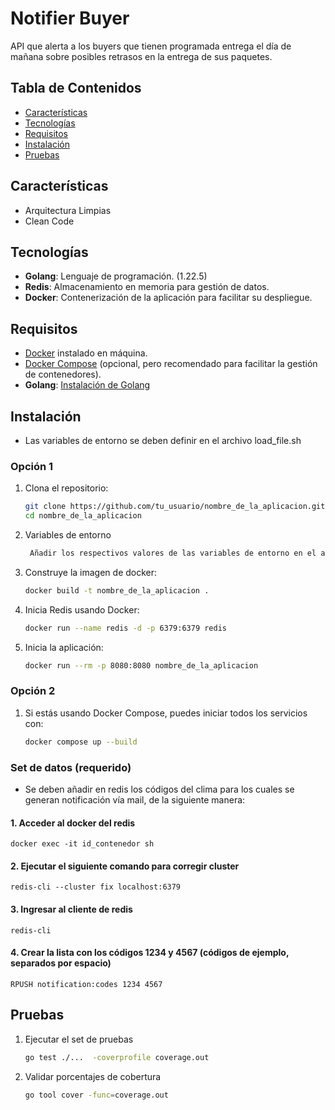 # Notifier Buyer

API que alerta a los buyers que tienen programada
entrega el día de mañana sobre posibles retrasos en la entrega de sus paquetes.

## Tabla de Contenidos

- [Características](#características)
- [Tecnologías](#tecnologías)
- [Requisitos](#requisitos)
- [Instalación](#instalación)
- [Pruebas](#pruebas)

## Características

- Arquitectura Limpias
- Clean Code

## Tecnologías

- **Golang**: Lenguaje de programación. (1.22.5)
- **Redis**: Almacenamiento en memoria para gestión de datos.
- **Docker**: Contenerización de la aplicación para facilitar su despliegue.

## Requisitos

- [Docker](https://docs.docker.com/get-docker/) instalado en máquina.
- [Docker Compose](https://docs.docker.com/compose/install/) (opcional, pero recomendado para facilitar la gestión de contenedores).
- **Golang**: [Instalación de Golang](https://golang.org/doc/install)

## Instalación

- Las variables de entorno se deben definir en el archivo load_file.sh 

### Opción 1
1. Clona el repositorio:
   ```bash
   git clone https://github.com/tu_usuario/nombre_de_la_aplicacion.git
   cd nombre_de_la_aplicacion

2. Variables de entorno
   ```bash
    Añadir los respectivos valores de las variables de entorno en el archivo config.yaml

2. Construye la imagen de docker:
    ```bash
    docker build -t nombre_de_la_aplicacion .

3. Inicia Redis usando Docker:
    ```bash
    docker run --name redis -d -p 6379:6379 redis

4. Inicia la aplicación:
    ```bash
    docker run --rm -p 8080:8080 nombre_de_la_aplicacion

### Opción 2
1. Si estás usando Docker Compose, puedes iniciar todos los servicios con:
    ```bash
    docker compose up --build

### Set de datos (requerido)
- Se deben añadir en redis los códigos del clima para los cuales se generan  notificación vía mail, de la siguiente manera:

#### 1. Acceder al docker del redis
    docker exec -it id_contenedor sh

#### 2. Ejecutar el siguiente comando para corregir cluster
    redis-cli --cluster fix localhost:6379
    
#### 3. Ingresar al cliente de redis
    redis-cli 

#### 4. Crear la lista con los códigos 1234 y 4567 (códigos de ejemplo, separados por espacio)
    RPUSH notification:codes 1234 4567

## Pruebas

1. Ejecutar el set de pruebas
    ```bash
    go test ./...  -coverprofile coverage.out

2. Validar porcentajes de cobertura
    ```bash
    go tool cover -func=coverage.out

